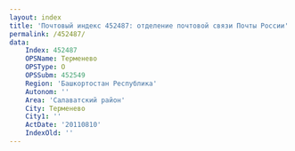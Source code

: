 ```yaml
---
layout: index
title: 'Почтовый индекс 452487: отделение почтовой связи Почты России'
permalink: /452487/
data:
    Index: 452487
    OPSName: Терменево
    OPSType: О
    OPSSubm: 452549
    Region: 'Башкортостан Республика'
    Autonom: ''
    Area: 'Салаватский район'
    City: Терменево
    City1: ''
    ActDate: '20110810'
    IndexOld: ''
---
```

